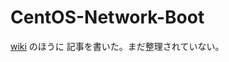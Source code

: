 # CentOS-Network-Boot

[wiki](https://github.com/h-sendai/CentOS-Network-Boot/wiki) のほうに
記事を書いた。まだ整理されていない。
